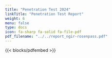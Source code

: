 ```yaml
---
title: "Penetration Test 2024"
linkTitle: "Penetration Test Report"
weight: 6
menu: false
type: docs
icon: fa-sharp fa-solid fa-file-pdf
pdf_filename: "../../report_ngir-rosenpass.pdf"
---
```


{{< blocks/pdfembed >}}